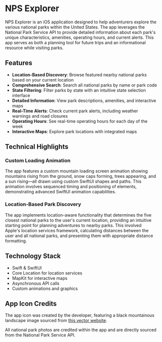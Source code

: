 # NPS Explorer

NPS Explorer is an iOS application designed to help adventurers explore the various national parks within the United States. The app leverages the National Park Service API to provide detailed information about each park's unique characteristics, amenities, operating hours, and current alerts. This app serves as both a planning tool for future trips and an informational resource while visiting parks.

## Features

- **Location-Based Discovery**: Browse featured nearby national parks based on your current location
- **Comprehensive Search**: Search all national parks by name or park code
- **State Filtering**: Filter parks by state with an intuitive state selection interface
- **Detailed Information**: View park descriptions, amenities, and interactive maps
- **Real-Time Alerts**: Check current park alerts, including weather warnings and road closures
- **Operating Hours**: See real-time operating hours for each day of the week
- **Interactive Maps**: Explore park locations with integrated maps

## Technical Highlights

### Custom Loading Animation
The app features a custom mountain loading screen animation showing mountains rising from the ground, snow caps forming, trees appearing, and a sun rising—all drawn using custom SwiftUI shapes and paths. This animation involves sequenced timing and positioning of elements, demonstrating advanced SwiftUI animation capabilities.

### Location-Based Park Discovery
The app implements location-aware functionality that determines the five closest national parks to the user's current location, providing an intuitive starting point for planning adventures to nearby parks. This involved Apple's location services framework, calculating distances between the user and all national parks, and presenting them with appropriate distance formatting.

## Technology Stack

- Swift & SwiftUI
- Core Location for location services
- MapKit for interactive maps
- Asynchronous API calls
- Custom animations and graphics

## App Icon Credits

The app icon was created by the developer, featuring a black mountainous landscape image sourced from [this vector website](https://www.freepik.com/premium-vector/majestic-mountain-silhouette_393544826.htm#fromView=keyword&page=1&position=26&uuid=379e6c9a-070f-4f4a-b1f0-854b3b002849&query=Black+Mountain).

All national park photos are credited within the app and are directly sourced from the National Park Service API.
